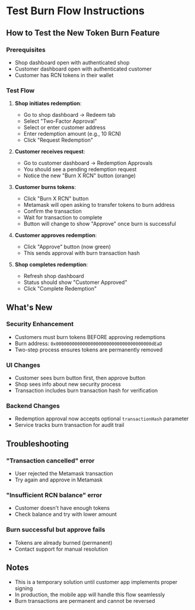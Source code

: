 # Test Burn Flow Instructions

## How to Test the New Token Burn Feature

### Prerequisites
- Shop dashboard open with authenticated shop
- Customer dashboard open with authenticated customer
- Customer has RCN tokens in their wallet

### Test Flow

1. **Shop initiates redemption**:
   - Go to shop dashboard → Redeem tab
   - Select "Two-Factor Approval"
   - Select or enter customer address
   - Enter redemption amount (e.g., 10 RCN)
   - Click "Request Redemption"

2. **Customer receives request**:
   - Go to customer dashboard → Redemption Approvals
   - You should see a pending redemption request
   - Notice the new "Burn X RCN" button (orange)

3. **Customer burns tokens**:
   - Click "Burn X RCN" button
   - Metamask will open asking to transfer tokens to burn address
   - Confirm the transaction
   - Wait for transaction to complete
   - Button will change to show "Approve" once burn is successful

4. **Customer approves redemption**:
   - Click "Approve" button (now green)
   - This sends approval with burn transaction hash

5. **Shop completes redemption**:
   - Refresh shop dashboard
   - Status should show "Customer Approved"
   - Click "Complete Redemption"

## What's New

### Security Enhancement
- Customers must burn tokens BEFORE approving redemptions
- Burn address: `0x000000000000000000000000000000000000dEaD`
- Two-step process ensures tokens are permanently removed

### UI Changes
- Customer sees burn button first, then approve button
- Shop sees info about new security process
- Transaction includes burn transaction hash for verification

### Backend Changes
- Redemption approval now accepts optional `transactionHash` parameter
- Service tracks burn transaction for audit trail

## Troubleshooting

### "Transaction cancelled" error
- User rejected the Metamask transaction
- Try again and approve in Metamask

### "Insufficient RCN balance" error
- Customer doesn't have enough tokens
- Check balance and try with lower amount

### Burn successful but approve fails
- Tokens are already burned (permanent)
- Contact support for manual resolution

## Notes
- This is a temporary solution until customer app implements proper signing
- In production, the mobile app will handle this flow seamlessly
- Burn transactions are permanent and cannot be reversed
